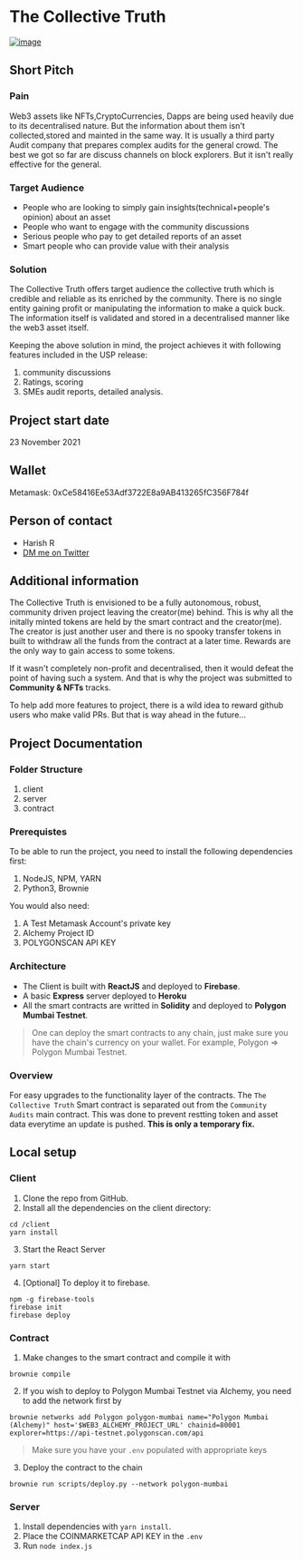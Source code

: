 # The Collective Truth
[![image](https://user-images.githubusercontent.com/33366456/145701951-0a66085e-dd48-4d0a-b3b4-0be8837f0f0a.png)](https://www.youtube.com/watch?v=GGjS77ZFVV0 "The Collective Truth - Demo")

## Short Pitch
### Pain
Web3 assets like NFTs,CryptoCurrencies, Dapps are being used heavily due to its decentralised nature. But the information about them isn't collected,stored and mainted in the same way. It is usually a third party Audit company that prepares complex audits for the general crowd. The best we got so far are discuss channels on block explorers. But it isn't really effective for the general.
### Target Audience
- People who are looking to simply gain insights(technical+people's opinion) about an asset
- People who want to engage with the community discussions
- Serious people who pay to get detailed reports of an asset
- Smart people who can provide value with their analysis
### Solution
The Collective Truth offers target audience the collective truth which is credible and reliable as its enriched by the community. There is no single entity gaining profit or manipulating the information to make a quick buck. The information itself is validated and stored in a decentralised manner like the web3 asset itself.

Keeping the above solution in mind, the project achieves it with following features included in the USP release:
1. community discussions 
2. Ratings, scoring 
3. SMEs audit reports, detailed analysis. 

## Project start date
23 November 2021
## Wallet
Metamask: 0xCe58416Ee53Adf3722E8a9AB413265fC356F784f
## Person of contact
- Harish R
- [DM me on Twitter](https://twitter.com/harishteens)

## Additional information
The Collective Truth is envisioned to be a fully autonomous, robust, community driven project leaving the creator(me) behind. This is why all the initally minted tokens are held by the smart contract and the creator(me). The creator is just another user and there is no spooky transfer tokens in built to withdraw all the funds from the contract at a later time. Rewards are the only way to gain access to some tokens.

If it wasn't completely non-profit and decentralised, then it would defeat the point of having such a system. And that is why the project was submitted to **Community & NFTs** tracks.

To help add more features to project, there is a wild idea to reward github users who make valid PRs. But that is way ahead in the future...

## Project Documentation

### Folder Structure
1. client
2. server
3. contract

### Prerequistes
To be able to run the project, you need to install the following dependencies first:
1. NodeJS, NPM, YARN
2. Python3, Brownie

You would also need:
1. A Test Metamask Account's private key
2. Alchemy Project ID
3. POLYGONSCAN API KEY

### Architecture
- The Client is built with **ReactJS** and deployed to **Firebase**.
- A basic **Express** server deployed to **Heroku**
- All the smart contracts are writted in **Solidity** and deployed to **Polygon Mumbai Testnet**. 
> One can deploy the smart contracts to any chain, just make sure you have the chain's currency on your wallet. For example, Polygon => Polygon Mumbai Testnet.

### Overview
For easy upgrades to the functionality layer of the contracts. The `The Collective Truth` Smart contract is separated out from the `Community Audits` main contract. This was done to prevent restting token and asset data everytime an update is pushed. **This is only a temporary fix.**

## Local setup
### Client
1. Clone the repo from GitHub.
2. Install all the dependencies on the client directory:
```
cd /client
yarn install
```
3. Start the React Server
```
yarn start
```
4. [Optional] To deploy it to firebase.
```
npm -g firebase-tools
firebase init
firebase deploy
```

### Contract
1. Make changes to the smart contract and compile it with
```
brownie compile
```
2. If you wish to deploy to Polygon Mumbai Testnet via Alchemy, you need to add the network first by
```
brownie networks add Polygon polygon-mumbai name="Polygon Mumbai (Alchemy)" host='$WEB3_ALCHEMY_PROJECT_URL' chainid=80001 explorer=https://api-testnet.polygonscan.com/api 
```
> Make sure you have your `.env` populated with appropriate keys
3. Deploy the contract to the chain
```
brownie run scripts/deploy.py --network polygon-mumbai
```

### Server
1. Install dependencies with `yarn install`.
2. Place the COINMARKETCAP API KEY in the `.env`
3. Run `node index.js`
